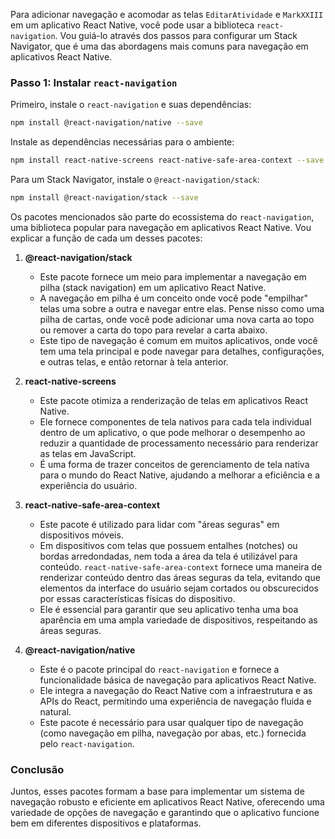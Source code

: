 Para adicionar navegação e acomodar as telas `EditarAtividade` e `MarkXXIII` em um aplicativo React Native, você pode usar a biblioteca `react-navigation`. Vou guiá-lo através dos passos para configurar um Stack Navigator, que é uma das abordagens mais comuns para navegação em aplicativos React Native.

### Passo 1: Instalar `react-navigation`

Primeiro, instale o `react-navigation` e suas dependências:

```bash
npm install @react-navigation/native --save
```

Instale as dependências necessárias para o ambiente:

```bash
npm install react-native-screens react-native-safe-area-context --save
```

Para um Stack Navigator, instale o `@react-navigation/stack`:

```bash
npm install @react-navigation/stack --save
```

Os pacotes mencionados são parte do ecossistema do `react-navigation`, uma biblioteca popular para navegação em aplicativos React Native. Vou explicar a função de cada um desses pacotes:

1. **@react-navigation/stack**

   - Este pacote fornece um meio para implementar a navegação em pilha (stack navigation) em um aplicativo React Native.
   - A navegação em pilha é um conceito onde você pode "empilhar" telas uma sobre a outra e navegar entre elas. Pense nisso como uma pilha de cartas, onde você pode adicionar uma nova carta ao topo ou remover a carta do topo para revelar a carta abaixo.
   - Este tipo de navegação é comum em muitos aplicativos, onde você tem uma tela principal e pode navegar para detalhes, configurações, e outras telas, e então retornar à tela anterior.

2. **react-native-screens**

   - Este pacote otimiza a renderização de telas em aplicativos React Native.
   - Ele fornece componentes de tela nativos para cada tela individual dentro de um aplicativo, o que pode melhorar o desempenho ao reduzir a quantidade de processamento necessário para renderizar as telas em JavaScript.
   - É uma forma de trazer conceitos de gerenciamento de tela nativa para o mundo do React Native, ajudando a melhorar a eficiência e a experiência do usuário.

3. **react-native-safe-area-context**

   - Este pacote é utilizado para lidar com "áreas seguras" em dispositivos móveis.
   - Em dispositivos com telas que possuem entalhes (notches) ou bordas arredondadas, nem toda a área da tela é utilizável para conteúdo. `react-native-safe-area-context` fornece uma maneira de renderizar conteúdo dentro das áreas seguras da tela, evitando que elementos da interface do usuário sejam cortados ou obscurecidos por essas características físicas do dispositivo.
   - Ele é essencial para garantir que seu aplicativo tenha uma boa aparência em uma ampla variedade de dispositivos, respeitando as áreas seguras.

4. **@react-navigation/native**

   - Este é o pacote principal do `react-navigation` e fornece a funcionalidade básica de navegação para aplicativos React Native.
   - Ele integra a navegação do React Native com a infraestrutura e as APIs do React, permitindo uma experiência de navegação fluida e natural.
   - Este pacote é necessário para usar qualquer tipo de navegação (como navegação em pilha, navegação por abas, etc.) fornecida pelo `react-navigation`.

### Conclusão

Juntos, esses pacotes formam a base para implementar um sistema de navegação robusto e eficiente em aplicativos React Native, oferecendo uma variedade de opções de navegação e garantindo que o aplicativo funcione bem em diferentes dispositivos e plataformas.